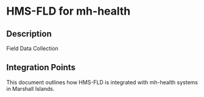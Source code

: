 # HMS-FLD for mh-health

## Description

Field Data Collection

## Integration Points

This document outlines how HMS-FLD is integrated with mh-health systems in Marshall Islands.
